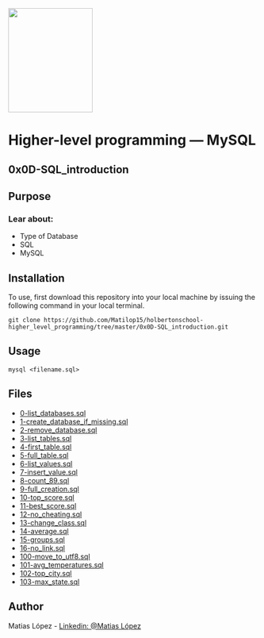 <img src="https://blog.holbertonschool.com/wp-content/uploads/2020/04/unnamed-2.png" width="170" height="210">

# Higher-level programming ― MySQL
## 0x0D-SQL_introduction

## Purpose
### Lear about:
- Type of Database
- SQL
- MySQL

## Installation
To use, first download  this repository into your local machine by issuing the following command in your local terminal. 
```
git clone https://github.com/Matilop15/holbertonschool-higher_level_programming/tree/master/0x0D-SQL_introduction.git
```

## Usage
```
mysql <filename.sql>
```

## Files

- [0-list_databases.sql](https://github.com/Matilop15/holbertonschool-higher_level_programming/blob/master/0x0D-SQL_introduction/0-list_databases.sql)
- [1-create_database_if_missing.sql](https://github.com/Matilop15/holbertonschool-higher_level_programming/blob/master/0x0D-SQL_introduction/1-create_database_if_missing.sql)
- [2-remove_database.sql](https://github.com/Matilop15/holbertonschool-higher_level_programming/blob/master/0x0D-SQL_introduction/2-remove_database.sql)
- [3-list_tables.sql](https://github.com/Matilop15/holbertonschool-higher_level_programming/blob/master/0x0D-SQL_introduction/3-list_tables.sql)
- [4-first_table.sql](https://github.com/Matilop15/holbertonschool-higher_level_programming/blob/master/0x0D-SQL_introduction/4-first_table.sql)
- [5-full_table.sql](https://github.com/Matilop15/holbertonschool-higher_level_programming/blob/master/0x0D-SQL_introduction/5-full_table.sql)
- [6-list_values.sql](https://github.com/Matilop15/holbertonschool-higher_level_programming/blob/master/0x0D-SQL_introduction/6-list_values.sql)
- [7-insert_value.sql](https://github.com/Matilop15/holbertonschool-higher_level_programming/blob/master/0x0D-SQL_introduction/7-insert_value.sql)
- [8-count_89.sql](https://github.com/Matilop15/holbertonschool-higher_level_programming/blob/master/0x0D-SQL_introduction/8-count_89.sql)
- [9-full_creation.sql](https://github.com/Matilop15/holbertonschool-higher_level_programming/blob/master/0x0D-SQL_introduction/9-full_creation.sql)
- [10-top_score.sql](https://github.com/Matilop15/holbertonschool-higher_level_programming/blob/master/0x0D-SQL_introduction/10-top_score.sql)
- [11-best_score.sql](https://github.com/Matilop15/holbertonschool-higher_level_programming/blob/master/0x0D-SQL_introduction/11-best_score.sql)
- [12-no_cheating.sql](https://github.com/Matilop15/holbertonschool-higher_level_programming/blob/master/0x0D-SQL_introduction/12-no_cheating.sql)
- [13-change_class.sql](https://github.com/Matilop15/holbertonschool-higher_level_programming/blob/master/0x0D-SQL_introduction/13-change_class.sql)
- [14-average.sql](https://github.com/Matilop15/holbertonschool-higher_level_programming/blob/master/0x0D-SQL_introduction/14-average.sql)
- [15-groups.sql](https://github.com/Matilop15/holbertonschool-higher_level_programming/blob/master/0x0D-SQL_introduction/15-groups.sql)
- [16-no_link.sql](https://github.com/Matilop15/holbertonschool-higher_level_programming/blob/master/0x0D-SQL_introduction/16-no_link.sql)
- [100-move_to_utf8.sql](https://github.com/Matilop15/holbertonschool-higher_level_programming/blob/master/0x0D-SQL_introduction/100-move_to_utf8.sql)
- [101-avg_temperatures.sql](https://github.com/Matilop15/holbertonschool-higher_level_programming/blob/master/0x0D-SQL_introduction/101-avg_temperatures.sql)
- [102-top_city.sql](https://github.com/Matilop15/holbertonschool-higher_level_programming/blob/master/0x0D-SQL_introduction/102-top_city.sql)
- [103-max_state.sql](https://github.com/Matilop15/holbertonschool-higher_level_programming/blob/master/0x0D-SQL_introduction/103-max_state.sql)

## Author
Matias López - [Linkedin: @Matias López](https://uy.linkedin.com/in/matias-l%C3%B3pez-777796194?trk=people-guest_people_search-card)
